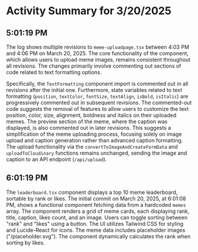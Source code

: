 # Activity Summary for 3/20/2025

## 5:01:19 PM
The log shows multiple revisions to `meme-uploadpage.tsx` between 4:03 PM and 4:06 PM on March 20, 2025.  The core functionality of the component, which allows users to upload meme images, remains consistent throughout all revisions.  The changes primarily involve commenting out sections of code related to text formatting options.

Specifically,  the `TextFormatting` component import is commented out in all revisions after the initial one.  Furthermore, state variables related to text formatting (`position`, `textColor`, `fontSize`, `textAlign`, `isBold`, `isItalic`) are progressively commented out in subsequent revisions.  The commented-out code suggests the removal of features to allow users to customize the text position, color, size, alignment, boldness and italics on their uploaded memes. The preview section of the meme, where the caption was displayed, is also commented out in later revisions.  This suggests a simplification of the meme uploading process, focusing solely on image upload and caption generation rather than advanced caption formatting.  The upload functionality via the `convertToImageAndCreateFormData` and `uploadToCloudinary` functions remains unchanged, sending the image and caption to an API endpoint (`/api/upload`).


## 6:01:19 PM
The `leaderboard.tsx` component displays a top 10 meme leaderboard, sortable by rank or likes.  The initial commit on March 20, 2025, at 6:01:08 PM, shows a functional component fetching data from a hardcoded `memes` array.  The component renders a grid of meme cards, each displaying rank, title, caption, likes count, and an image.  Users can toggle sorting between "rank" and "likes" using a button.  The UI utilizes Tailwind CSS for styling and Lucide-React for icons. The meme data includes placeholder images ("/placeholder.svg").  The component dynamically calculates the rank when sorting by likes.
